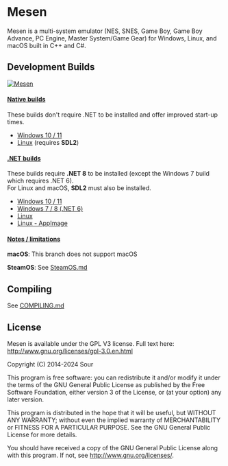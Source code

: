 # Mesen

Mesen is a multi-system emulator (NES, SNES, Game Boy, Game Boy Advance, PC Engine, Master System/Game Gear) for Windows, Linux, and macOS built in C++ and C#.  

## Development Builds

[![Mesen](https://github.com/Factor-64/Mesen2/actions/workflows/build.yml/badge.svg)](https://github.com/Factor-64/Mesen2/actions/workflows/build.yml)

#### <ins>Native builds</ins> ####

These builds don't require .NET to be installed and offer improved start-up times.  

* [Windows 10 / 11](https://nightly.link/Factor-64/Mesen2/workflows/build/master/Mesen%20%28Windows%20-%20net8.0%20-%20AoT%29.zip)
* [Linux](https://nightly.link/Factor-64/Mesen2/workflows/build/master/Mesen%20%28Linux%20-%20ubuntu-20.04%20-%20clang_aot%29.zip)  (requires **SDL2**)

#### <ins>.NET builds</ins> ####

These builds require **.NET 8** to be installed (except the Windows 7 build which requires .NET 6).  
For Linux and macOS, **SDL2** must also be installed.

* [Windows 10 / 11](https://nightly.link/Factor-64/Mesen2/workflows/build/master/Mesen%20%28Windows%20-%20net8.0%29.zip)  
* [Windows 7 / 8 (.NET 6)](https://nightly.link/Factor-64/Mesen2/workflows/build/master/Mesen%20%28Windows%20-%20net6.0%29.zip)  
* [Linux](https://nightly.link/Factor-64/Mesen2/workflows/build/master/Mesen%20%28Linux%20-%20ubuntu-20.04%20-%20clang%29.zip)  
* [Linux - AppImage](https://nightly.link/Factor-64/Mesen2/workflows/build/master/Mesen%20(Linux%20x64%20-%20AppImage).zip)

#### <ins>Notes / limitations</ins> ####

**macOS**: This branch does not support macOS

**SteamOS**: See [SteamOS.md](SteamOS.md)

## Compiling

See [COMPILING.md](COMPILING.md)

## License

Mesen is available under the GPL V3 license.  Full text here: <http://www.gnu.org/licenses/gpl-3.0.en.html>

Copyright (C) 2014-2024 Sour

This program is free software: you can redistribute it and/or modify
it under the terms of the GNU General Public License as published by
the Free Software Foundation, either version 3 of the License, or
(at your option) any later version.

This program is distributed in the hope that it will be useful,
but WITHOUT ANY WARRANTY; without even the implied warranty of
MERCHANTABILITY or FITNESS FOR A PARTICULAR PURPOSE.  See the
GNU General Public License for more details.

You should have received a copy of the GNU General Public License
along with this program.  If not, see <http://www.gnu.org/licenses/>.
